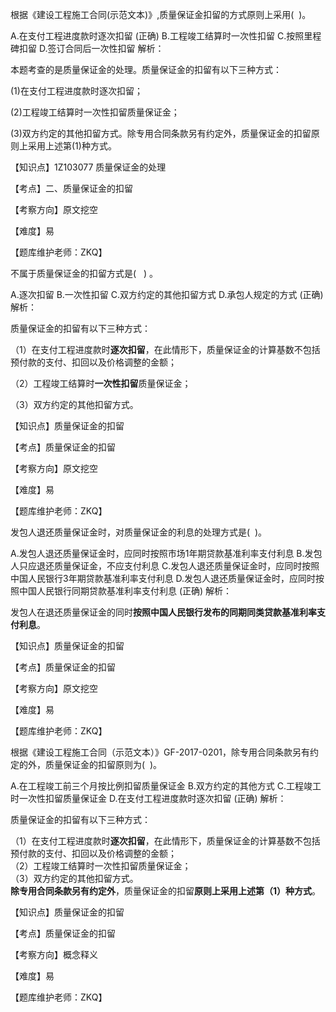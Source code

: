 <p>根据《建设工程施工合同(示范文本)》,质量保证金扣留的方式原则上采用( &nbsp;)。</p>
A.在支付工程进度款时逐次扣留  (正确)
B.工程竣工结算时一次性扣留
C.按照里程碑扣留
D.签订合同后一次性扣留
解析：<p>本题考查的是质量保证金的处理。质量保证金的扣留有以下三种方式：</p><p>(1)在支付工程进度款时逐次扣留；</p><p>(2)工程竣工结算时一次性扣留质量保证金；</p><p>(3)双方约定的其他扣留方式。除专用合同条款另有约定外，质量保证金的扣留原则上采用上述第(1)种方式。<br /></p><p>【知识点】1Z103077 质量保证金的处理</p><p>【考点】<span>二、质量保证金的扣留</span></p><p>【考察方向】原文挖空</p><p>【难度】易</p><p>【题库维护老师：ZKQ】</p>
<p>不属于质量保证金的扣留方式是( &nbsp; ) 。</p>
A.逐次扣留
B.一次性扣留
C.双方约定的其他扣留方式
D.承包人规定的方式  (正确)
解析：<p>质量保证金的扣留有以下三种方式：</p><p>（1）在支付工程进度款时<strong>逐次扣留</strong>，在此情形下，质量保证金的计算基数不包括预付款的支付、扣回以及价格调整的金额；</p><p>（2）工程竣工结算时<strong>一次性扣留</strong>质量保证金；</p><p>（3）双方约定的其他扣留方式。</p><p>【知识点】质量保证金的扣留</p><p>【考点】质量保证金的扣留</p><p>【考察方向】原文挖空</p><p>【难度】易</p><p>【题库维护老师：ZKQ】</p>
<p>发包人退还质量保证金时，对质量保证金的利息的处理方式是( &nbsp;)。</p>
A.发包人退还质量保证金时，应同时按照市场1年期贷款基准利率支付利息
B.发包人只应退还质量保证金，不应支付利息
C.发包人退还质量保证金时，应同时按照中国人民银行3年期贷款基准利率支付利息
D.发包人退还质量保证金时，应同时按照中国人民银行同期贷款基准利率支付利息  (正确)
解析：<p>发包人在退还质量保证金的同时<strong>按照中国人民银行发布的同期同类贷款基准利率支付利息</strong>。<br/></p><p>【知识点】质量保证金的扣留</p><p>【考点】质量保证金的扣留</p><p>【考察方向】原文挖空</p><p>【难度】易</p><p>【题库维护老师：ZKQ】</p>
<p>根据《建设工程施工合同（示范文本）》GF-2017-0201，除专用合同条款另有约定的外，质量保证金的扣留原则为( &nbsp;)。</p>
A.在工程竣工前三个月按比例扣留质量保证金
B.双方约定的其他方式
C.工程竣工时一次性扣留质量保证金
D.在支付工程进度款时逐次扣留  (正确)
解析：<p>质量保证金的扣留有以下三种方式：</p><p>（1）在支付工程进度款时<strong>逐次扣留</strong>，在此情形下，质量保证金的计算基数不包括预付款的支付、扣回以及价格调整的金额；<br/>（2）工程竣工结算时一次性扣留质量保证金；<br/>（3）双方约定的其他扣留方式。<br/><strong>除专用合同条款另有约定外</strong>，质量保证金的扣留<strong>原则上采用上述第（1）种方式</strong>。</p><p>【知识点】质量保证金的扣留</p><p>【考点】质量保证金的扣留</p><p>【考察方向】概念释义</p><p>【难度】易</p><p>【题库维护老师：ZKQ】</p>
